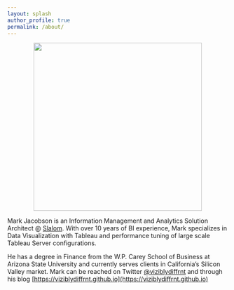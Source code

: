 ```yaml
---
layout: splash
author_profile: true
permalink: /about/  
---
```


<p align="center">
<img src="https://viziblydiffrnt.github.io/assets/images/about.JPG" width="384" height="384"/>
</p>

Mark Jacobson is an Information Management and Analytics Solution Architect @ [Slalom](https://www.slalom.com). With over 10 years of BI experience, Mark specializes in Data Visualization with Tableau and performance tuning of large scale Tableau Server configurations.

He has a degree in Finance from the W.P. Carey School of Business at Arizona State University and currently serves clients in California’s Silicon Valley market. Mark can be reached on Twitter [@viziblydiffrnt](https://twitter.com/ViziblyDiffrnt) and through his blog [https://viziblydiffrnt.github.io](https://viziblydiffrnt.github.io)

